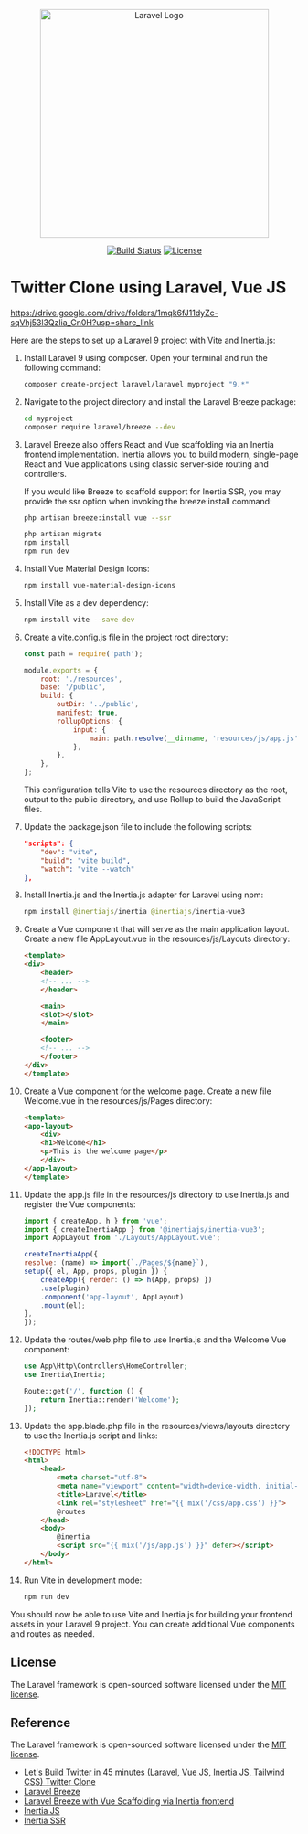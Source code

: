 <p align="center"><a href="https://laravel.com" target="_blank"><img src="https://raw.githubusercontent.com/laravel/art/master/logo-lockup/5%20SVG/2%20CMYK/1%20Full%20Color/laravel-logolockup-cmyk-red.svg" width="400" alt="Laravel Logo"></a></p>

<p align="center">
<a href="https://github.com/laravel/framework/actions"><img src="https://github.com/laravel/framework/workflows/tests/badge.svg" alt="Build Status"></a>
<a href="https://packagist.org/packages/laravel/framework"><img src="https://img.shields.io/packagist/l/laravel/framework" alt="License"></a>
</p>

# Twitter Clone using Laravel, Vue JS

https://drive.google.com/drive/folders/1mqk6fJ11dyZc-sqVhj53l3Qzlia_Cn0H?usp=share_link


Here are the steps to set up a Laravel 9 project with Vite and Inertia.js:

1. Install Laravel 9 using composer. Open your terminal and run the following command:

    ```bash
    composer create-project laravel/laravel myproject "9.*"
    ```

2. Navigate to the project directory and install the Laravel Breeze package:

    ```bash
    cd myproject
    composer require laravel/breeze --dev
    ``` 

3. Laravel Breeze also offers React and Vue scaffolding via an Inertia frontend implementation. Inertia allows you to build modern, single-page React and Vue applications using classic server-side routing and controllers.

    If you would like Breeze to scaffold support for Inertia SSR, you may provide the ssr option when invoking the breeze:install command:

    ```bash
    php artisan breeze:install vue --ssr

    php artisan migrate
    npm install
    npm run dev
    ```

4. Install Vue Material Design Icons:

    ```bash
    npm install vue-material-design-icons
    ```

5. Install Vite as a dev dependency:

    ```bash
    npm install vite --save-dev
    ```

6. Create a vite.config.js file in the project root directory:

    ```javascript
    const path = require('path');

    module.exports = {
        root: './resources',
        base: '/public',
        build: {
            outDir: '../public',
            manifest: true,
            rollupOptions: {
                input: {
                    main: path.resolve(__dirname, 'resources/js/app.js'),
                },
            },
        },
    };
    ```

    This configuration tells Vite to use the resources directory as the root, output to the public directory, and use Rollup to build the JavaScript files.

7. Update the package.json file to include the following scripts:

    ```json
    "scripts": {
        "dev": "vite",
        "build": "vite build",
        "watch": "vite --watch"
    },
    ```

8. Install Inertia.js and the Inertia.js adapter for Laravel using npm:

    ```java
    npm install @inertiajs/inertia @inertiajs/inertia-vue3
    ```

9. Create a Vue component that will serve as the main application layout. Create a new file AppLayout.vue in the resources/js/Layouts directory:

    ```html
    <template>
    <div>
        <header>
        <!-- ... -->
        </header>

        <main>
        <slot></slot>
        </main>

        <footer>
        <!-- ... -->
        </footer>
    </div>
    </template>
    ```

10. Create a Vue component for the welcome page. Create a new file Welcome.vue in the resources/js/Pages directory:

    ```html
    <template>
    <app-layout>
        <div>
        <h1>Welcome</h1>
        <p>This is the welcome page</p>
        </div>
    </app-layout>
    </template>
    ```

11. Update the app.js file in the resources/js directory to use Inertia.js and register the Vue components:

    ```javascript
    import { createApp, h } from 'vue';
    import { createInertiaApp } from '@inertiajs/inertia-vue3';
    import AppLayout from './Layouts/AppLayout.vue';

    createInertiaApp({
    resolve: (name) => import(`./Pages/${name}`),
    setup({ el, App, props, plugin }) {
        createApp({ render: () => h(App, props) })
        .use(plugin)
        .component('app-layout', AppLayout)
        .mount(el);
    },
    });
    ```

12. Update the routes/web.php file to use Inertia.js and the Welcome Vue component:

    ```php
    use App\Http\Controllers\HomeController;
    use Inertia\Inertia;

    Route::get('/', function () {
        return Inertia::render('Welcome');
    });
    ```

13. Update the app.blade.php file in the resources/views/layouts directory to use the Inertia.js script and links:

    ```html
    <!DOCTYPE html>
    <html>
        <head>
            <meta charset="utf-8">
            <meta name="viewport" content="width=device-width, initial-scale=1">
            <title>Laravel</title>
            <link rel="stylesheet" href="{{ mix('/css/app.css') }}">
            @routes
        </head>
        <body>
            @inertia
            <script src="{{ mix('/js/app.js') }}" defer></script>
        </body>
    </html>
    ```

14. Run Vite in development mode:

    ```bash
    npm run dev
    ```

You should now be able to use Vite and Inertia.js for building your frontend assets in your Laravel 9 project. You can create additional Vue components and routes as needed.

## License

The Laravel framework is open-sourced software licensed under the [MIT license](https://opensource.org/licenses/MIT).

## Reference

The Laravel framework is open-sourced software licensed under the [MIT license](https://opensource.org/licenses/MIT).
- [Let's Build Twitter in 45 minutes (Laravel, Vue JS, Inertia JS, Tailwind CSS) Twitter Clone](https://www.youtube.com/watch?v=RWJF0xSSaps)
- [Laravel Breeze](https://laravel.com/docs/10.x/starter-kits#laravel-breeze)
- [Laravel Breeze with Vue Scaffolding via Inertia frontend](https://laravel.com/docs/10.x/starter-kits#server-side-rendering)
- [Inertia JS](https://inertiajs.com)
- [Inertia SSR](https://inertiajs.com/server-side-rendering)
